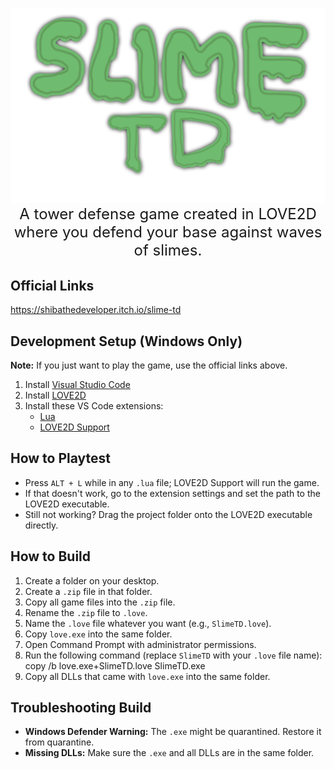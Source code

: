 <p align="center">
  <img src="assets/sprites/logo.png" alt="Slime TD Logo" width="700"><br>
  <span style="font-size:24px;">A tower defense game created in LOVE2D where you defend your base against waves of slimes.</span></p>
</p>

## Official Links
https://shibathedeveloper.itch.io/slime-td

## Development Setup (Windows Only)
**Note:** If you just want to play the game, use the official links above.  
1. Install [Visual Studio Code](https://code.visualstudio.com/download)  
2. Install [LOVE2D](https://www.love2d.org/)  
3. Install these VS Code extensions:  
   - [Lua](https://marketplace.visualstudio.com/items?itemName=sumneko.lua)  
   - [LOVE2D Support](https://marketplace.visualstudio.com/items?itemName=pixelbyte-studios.pixelbyte-love2d)  

## How to Playtest
- Press `ALT + L` while in any `.lua` file; LOVE2D Support will run the game.  
- If that doesn't work, go to the extension settings and set the path to the LOVE2D executable.  
- Still not working? Drag the project folder onto the LOVE2D executable directly.  

## How to Build
1. Create a folder on your desktop.  
2. Create a `.zip` file in that folder.  
3. Copy all game files into the `.zip` file.  
4. Rename the `.zip` file to `.love`.  
5. Name the `.love` file whatever you want (e.g., `SlimeTD.love`).  
6. Copy `love.exe` into the same folder.  
7. Open Command Prompt with administrator permissions.  
8. Run the following command (replace `SlimeTD` with your `.love` file name):
   copy /b love.exe+SlimeTD.love SlimeTD.exe
9. Copy all DLLs that came with `love.exe` into the same folder.  

## Troubleshooting Build
- **Windows Defender Warning:** The `.exe` might be quarantined. Restore it from quarantine.  
- **Missing DLLs:** Make sure the `.exe` and all DLLs are in the same folder.  
